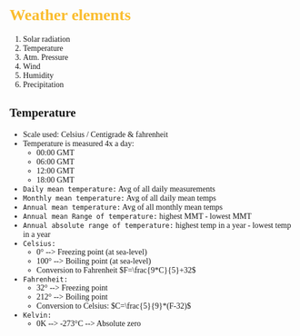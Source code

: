 <span style="font-family:'cascadia code'">

# <span style="color:#fabd2f"> Weather elements

1. Solar radiation
2. Temperature
3. Atm. Pressure
4. Wind
5. Humidity
6. Precipitation

## Temperature
- Scale used: Celsius / Centigrade & fahrenheit
- Temperature is measured 4x a day:
  - 00:00 GMT
  - 06:00 GMT
  - 12:00 GMT
  - 18:00 GMT
- `Daily mean temperature:` Avg of all daily measurements
- `Monthly mean temperature:` Avg of all daily mean temps
- `Annual mean temperature:` Avg of all monthly mean temps
- `Annual mean Range of temperature:` highest MMT - lowest MMT
- `Annual absolute range of temperature:` highest temp in a year - lowest temp in a year
- `Celsius:`
  - 0° --> Freezing point (at sea-level)
  - 100° --> Boiling point (at sea-level)
  - Conversion to Fahrenheit $F=\frac{9*C}{5}+32$
- `Fahrenheit:`
  - 32° --> Freezing point
  - 212° --> Boiling point
  - Conversion to Celsius: $C=\frac{5}{9}*(F-32)$
- `Kelvin:`
  - 0K --> -273°C --> Absolute zero
  